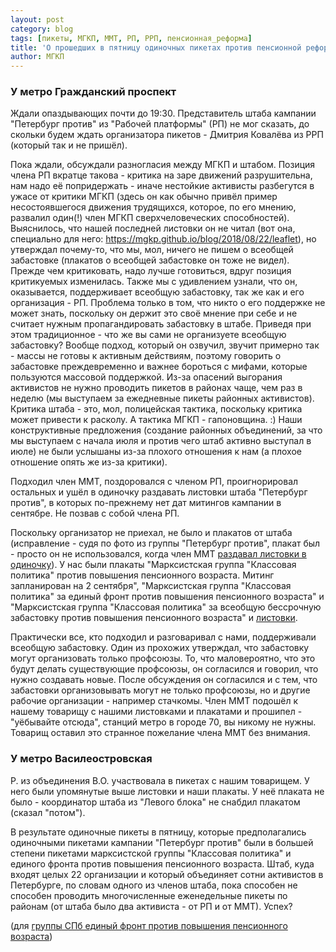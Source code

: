 ```yaml
---
layout: post
category: blog
tags: [пикеты, МГКП, ММТ, РП, РРП, пенсионная_реформа]
title: 'О прошедших в пятницу одиночных пикетах против пенсионной реформы'
author: МГКП
---
```


### У метро Гражданский проспект

Ждали опаздывающих почти до 19:30. Представитель штаба кампании "Петербург против" из "Рабочей платформы" (РП) не мог сказать, до скольки будем ждать организатора пикетов - Дмитрия Ковалёва из РРП (который так и не пришёл).

Пока ждали, обсуждали разногласия между МГКП и штабом. Позиция члена РП вкратце такова - критика на заре движений разрушительна, нам надо её попридержать - иначе нестойкие активисты разбегутся в ужасе от критики МГКП (здесь он как обычно привёл пример несостоявшегося движения трудящихся, которое, по его мнению, развалил один(!) член МГКП сверхчеловеческих способностей). Выяснилось, что нашей последней листовки он не читал (вот она, специально для него: https://mgkp.github.io/blog/2018/08/22/leaflet), но утверждал почему-то, что мы, мол, ничего не пишем о всеобщей забастовке (плакатов о всеобщей забастовке он тоже не видел). Прежде чем критиковать, надо лучше готовиться, вдруг позиция критикуемых изменилась. Также мы с удивлением узнали, что он, оказывается, поддерживает всеобщую забастовку, так же как и его организация - РП. Проблема только в том, что никто о его поддержке не может знать, поскольку он держит это своё мнение при себе и не считает нужным пропагандировать забастовку в штабе. Приведя при этом традиционное - что же вы сами не организуете всеобщую забастовку? Вообще подход, который он озвучил, звучит примерно так - массы не готовы к активным действиям, поэтому говорить о забастовке преждевременно и важнее бороться с мифами, которые пользуются массовой поддержкой. Из-за опасений выгорания активистов не нужно проводить пикетов в районах чаще, чем раз в неделю (мы выступаем за ежедневные пикеты районных активистов). Критика штаба - это, мол, полицейская тактика, поскольку критика может привести к расколу. А тактика МГКП - гапоновщина. :) Наши конструктивные предложения (создание районных объединений, за что мы выступаем с начала июля и против чего штаб активно выступал в июле) не были услышаны из-за плохого отношения к нам (а плохое отношение опять же из-за критики).

Подходил член ММТ, поздоровался с членом РП, проигнорировал остальных и ушёл в одиночку раздавать листовки штаба "Петербург против", в которых по-прежнему нет дат митингов кампании в сентябре. Не позвав с собой члена РП.

Поскольку организатор не приехал, не было и плакатов от штаба (исправление - судя по фото из группы "Петербург против", плакат был - просто он не использовался, когда член ММТ [раздавал листовки в одиночку](https://vk.com/wall-167980775_13134)). У нас были плакаты "Марксистская группа "Классовая политика" против повышения пенсионного возраста. Митинг запланирован на 2 сентября", "Марксистская группа "Классовая политика" за единый фронт против повышения пенсионного возраста" и "Марксистская группа "Классовая политика" за всеобщую бессрочную забастовку против повышения пенсионного возраста" и [листовки](https://mgkp.github.io/blog/2018/08/22/leaflet).

Практически все, кто подходил и разговаривал с нами, поддерживали всеобщую забастовку. Один из прохожих утверждал, что забастовку могут организовать только профсоюзы. То, что маловероятно, что это будут делать существующие профсоюзы, он согласился и говорил, что нужно создавать новые. После обсуждения он согласился и с тем, что забастовки организовывать могут не только профсоюзы, но и другие рабочие организации - например стачкомы. Член ММТ подошёл к нашему товарищу с нашими листовками и плакатами и прошипел - "уёбывайте отсюда", станций метро в городе 70, вы никому не нужны. Товарищ оставил это странное пожелание члена ММТ без внимания.

### У метро Василеостровская

Р. из объединения В.О. участвовала в пикетах с нашим товарищем. У него были упомянутые выше листовки и наши плакаты. У неё плаката не было - координатор штаба из "Левого блока" не снабдил плакатом (сказал "потом").

В результате одиночные пикеты в пятницу, которые предполагались одиночными пикетами кампании "Петербург против" были в большей степени пикетами марксистской группы "Классовая политика" и единого фронта против повышения пенсионного возраста. Штаб, куда входят целых 22 организации и который объединяет сотни активистов в Петербурге, по словам одного из членов штаба, пока способен не способен проводить многочисленные еженедельные пикеты по районам (от штаба было два активиста - от РП и от ММТ). Успех?

(для [группы СПб единый фронт против повышения пенсионного возраста](https://vk.com/spbunited))